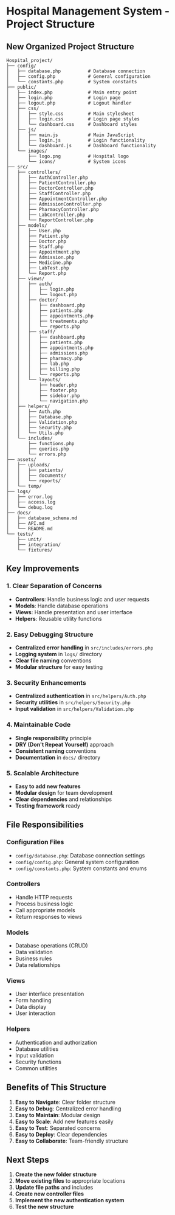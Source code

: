 # Hospital Management System - Project Structure

## New Organized Project Structure

```
Hospital_project/
├── config/
│   ├── database.php          # Database connection
│   ├── config.php            # General configuration
│   └── constants.php         # System constants
├── public/
│   ├── index.php             # Main entry point
│   ├── login.php             # Login page
│   ├── logout.php            # Logout handler
│   ├── css/
│   │   ├── style.css         # Main stylesheet
│   │   ├── login.css         # Login page styles
│   │   └── dashboard.css     # Dashboard styles
│   ├── js/
│   │   ├── main.js           # Main JavaScript
│   │   ├── login.js          # Login functionality
│   │   └── dashboard.js      # Dashboard functionality
│   └── images/
│       ├── logo.png          # Hospital logo
│       └── icons/            # System icons
├── src/
│   ├── controllers/
│   │   ├── AuthController.php
│   │   ├── PatientController.php
│   │   ├── DoctorController.php
│   │   ├── StaffController.php
│   │   ├── AppointmentController.php
│   │   ├── AdmissionController.php
│   │   ├── PharmacyController.php
│   │   ├── LabController.php
│   │   └── ReportController.php
│   ├── models/
│   │   ├── User.php
│   │   ├── Patient.php
│   │   ├── Doctor.php
│   │   ├── Staff.php
│   │   ├── Appointment.php
│   │   ├── Admission.php
│   │   ├── Medicine.php
│   │   ├── LabTest.php
│   │   └── Report.php
│   ├── views/
│   │   ├── auth/
│   │   │   ├── login.php
│   │   │   └── logout.php
│   │   ├── doctor/
│   │   │   ├── dashboard.php
│   │   │   ├── patients.php
│   │   │   ├── appointments.php
│   │   │   ├── treatments.php
│   │   │   └── reports.php
│   │   ├── staff/
│   │   │   ├── dashboard.php
│   │   │   ├── patients.php
│   │   │   ├── appointments.php
│   │   │   ├── admissions.php
│   │   │   ├── pharmacy.php
│   │   │   ├── lab.php
│   │   │   ├── billing.php
│   │   │   └── reports.php
│   │   └── layouts/
│   │       ├── header.php
│   │       ├── footer.php
│   │       ├── sidebar.php
│   │       └── navigation.php
│   ├── helpers/
│   │   ├── Auth.php
│   │   ├── Database.php
│   │   ├── Validation.php
│   │   ├── Security.php
│   │   └── Utils.php
│   └── includes/
│       ├── functions.php
│       ├── queries.php
│       └── errors.php
├── assets/
│   ├── uploads/
│   │   ├── patients/
│   │   ├── documents/
│   │   └── reports/
│   └── temp/
├── logs/
│   ├── error.log
│   ├── access.log
│   └── debug.log
├── docs/
│   ├── database_schema.md
│   ├── API.md
│   └── README.md
└── tests/
    ├── unit/
    ├── integration/
    └── fixtures/
```

## Key Improvements

### 1. **Clear Separation of Concerns**
- **Controllers**: Handle business logic and user requests
- **Models**: Handle database operations
- **Views**: Handle presentation and user interface
- **Helpers**: Reusable utility functions

### 2. **Easy Debugging Structure**
- **Centralized error handling** in `src/includes/errors.php`
- **Logging system** in `logs/` directory
- **Clear file naming** conventions
- **Modular structure** for easy testing

### 3. **Security Enhancements**
- **Centralized authentication** in `src/helpers/Auth.php`
- **Security utilities** in `src/helpers/Security.php`
- **Input validation** in `src/helpers/Validation.php`

### 4. **Maintainable Code**
- **Single responsibility** principle
- **DRY (Don't Repeat Yourself)** approach
- **Consistent naming** conventions
- **Documentation** in `docs/` directory

### 5. **Scalable Architecture**
- **Easy to add new features**
- **Modular design** for team development
- **Clear dependencies** and relationships
- **Testing framework** ready

## File Responsibilities

### **Configuration Files**
- `config/database.php`: Database connection settings
- `config/config.php`: General system configuration
- `config/constants.php`: System constants and enums

### **Controllers**
- Handle HTTP requests
- Process business logic
- Call appropriate models
- Return responses to views

### **Models**
- Database operations (CRUD)
- Data validation
- Business rules
- Data relationships

### **Views**
- User interface presentation
- Form handling
- Data display
- User interaction

### **Helpers**
- Authentication and authorization
- Database utilities
- Input validation
- Security functions
- Common utilities

## Benefits of This Structure

1. **Easy to Navigate**: Clear folder structure
2. **Easy to Debug**: Centralized error handling
3. **Easy to Maintain**: Modular design
4. **Easy to Scale**: Add new features easily
5. **Easy to Test**: Separated concerns
6. **Easy to Deploy**: Clear dependencies
7. **Easy to Collaborate**: Team-friendly structure

## Next Steps

1. **Create the new folder structure**
2. **Move existing files** to appropriate locations
3. **Update file paths** and includes
4. **Create new controller files**
5. **Implement the new authentication system**
6. **Test the new structure**
